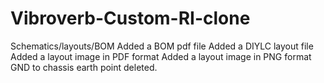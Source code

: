 # Vibroverb-Custom-RI-clone
Schematics/layouts/BOM
Added a BOM pdf file
Added a DIYLC layout file
Added a layout image in PDF format
Added a layout image in PNG format
GND to chassis earth point deleted. 
